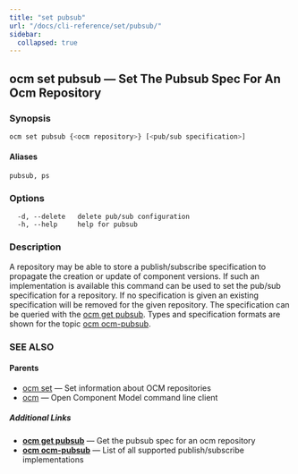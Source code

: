 ```yaml
---
title: "set pubsub"
url: "/docs/cli-reference/set/pubsub/"
sidebar:
  collapsed: true
---
```


## ocm set pubsub &mdash; Set The Pubsub Spec For An Ocm Repository

### Synopsis

```bash
ocm set pubsub {<ocm repository>} [<pub/sub specification>]
```

#### Aliases

```text
pubsub, ps
```

### Options

```text
  -d, --delete   delete pub/sub configuration
  -h, --help     help for pubsub
```

### Description

A repository may be able to store a publish/subscribe specification
to propagate the creation or update of component versions.
If such an implementation is available this command can be used
to set the pub/sub specification for a repository.
If no specification is given an existing specification
will be removed for the given repository.
The specification
can be queried with the [ocm get pubsub](ocm_get_pubsub.md).
Types and specification formats are shown for the topic
[ocm ocm-pubsub](ocm_ocm-pubsub.md).

### SEE ALSO

#### Parents

* [ocm set](ocm_set.md)	 &mdash; Set information about OCM repositories
* [ocm](ocm.md)	 &mdash; Open Component Model command line client



##### Additional Links

* [<b>ocm get pubsub</b>](ocm_get_pubsub.md)	 &mdash; Get the pubsub spec for an ocm repository
* [<b>ocm ocm-pubsub</b>](ocm_ocm-pubsub.md)	 &mdash; List of all supported publish/subscribe implementations


